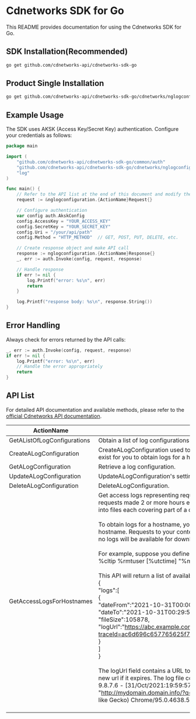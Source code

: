# Cdnetworks SDK for Go

This README provides documentation for using the Cdnetworks SDK for Go.

## SDK Installation(Recommended)

```bash
go get github.com/cdnetworks-api/cdnetworks-sdk-go
```

## Product Single Installation

```bash
go get github.com/cdnetworks-api/cdnetworks-sdk-go/cdnetworks/nglogconfiguration
```

## Example Usage

The SDK uses AKSK (Access Key/Secret Key) authentication. Configure your credentials as follows:

```go
package main

import (
    "github.com/cdnetworks-api/cdnetworks-sdk-go/common/auth"
    "github.com/cdnetworks-api/cdnetworks-sdk-go/cdnetworks/nglogconfiguration"
    "log"
)

func main() {
	// Refer to the API list at the end of this document and modify the corresponding {ActionName}, Method, and Uri
    request := &nglogconfiguration.{ActionName}Request{}

    // Configure authentication
    var config auth.AkskConfig
    config.AccessKey = "YOUR_ACCESS_KEY"
    config.SecretKey = "YOUR_SECRET_KEY"
    config.Uri = "/your/api/path"
    config.Method = "HTTP_METHOD"  // GET, POST, PUT, DELETE, etc.

    // Create response object and make API call
    response := nglogconfiguration.{ActionName}Response{}
    _, err := auth.Invoke(config, request, response)

    // Handle response
    if err != nil {
        log.Printf("error: %s\n", err)
        return
    }

    log.Printf("response body: %s\n", response.String())
}
```

## Error Handling

Always check for errors returned by the API calls:

```go
_, err := auth.Invoke(config, request, response)
if err != nil {
    log.Printf("error: %s\n", err)
    // Handle the error appropriately
    return
}
```

## API List
For detailed API documentation and available methods, please refer to the [official Cdnetworks API documentation](https://docs.cdnetworks.com/en/cdn/apidocs).

| ActionName | enDescription | client_methods | uri |
| --- | --- | --- | --- |
| GetAListOfLogConfigurations | Obtain a list of log configurations you have created. | GET | /cdn/report/logConfigs |
| CreateALogConfiguration | CreateALogConfiguration used to format the access logs for one or more hostnames. An applicable log configuration must exist for you to obtain logs for a hostname. It takes around 40 minutes for a newly created log configuration to take effect. | POST | /cdn/report/logConfigs |
| GetALogConfiguration | Retrieve a log configuration. | GET | /cdn/report/logConfigs/* |
| UpdateALogConfiguration | UpdateALogConfiguration's settings. It takes around 40 minutes for an updated configuration to take effect. | PATCH | /cdn/report/logConfigs/* |
| DeleteALogConfiguration | DeleteALogConfiguration. | DELETE | /cdn/report/logConfigs/* |
| GetAccessLogsForHostnames | Get access logs representing requests to one or more hostnames in your deployed properties. These logs contain data from requests made 2 or more hours earlier. By default, only logs within the past 14 days are available, and they are separated into files each covering part of a day.<br><br>To obtain logs for a hostname, you must first specify the format of the logs by creating a log configuration that applies to the hostname. Requests to your content made after the applicable log configuration has been created will be logged. Otherwise, no logs will be available for download.<br><br>For example, suppose you define a log configuration format as follows:<br>%cltip %rmtuser [%utctime] "%method %url %protocol" %statuscode %rspsize "%referer" "%ua" %rsptime<br><br>This API will return a list of available logs such as:<br>{<br>  "logs":[<br>          {<br>          "dateFrom":"2021-10-31T00:00:00Z",<br>          "dateTo":"2021-10-31T00:29:59Z",<br>          "fileSize":105878,<br>          "logUrl":"https://abc.example.com/logd/v2/download/0621c8fc885089805kea5f610797ff8ba92bc98c049c2bb308cbdb?traceId=ac6d696c657765625f74657374cf0000018dd01d89e8cd06d3",<br>          "hostname":"mydomain.domain.info"<br>          }<br>        ]<br>}<br><br>The logUrl field contains a URL to a gzip-compressed log file. The url will expire in 24 hours. Please call the API to fetch a new url if it expires. The log file consists of rows such as the following:<br>9.8.7.6 - [31/Oct/2021:19:59:57 +0000] "GET http://mydomain.domain.info/i/js/tab.js HTTP/1.1" 304 529 "http://mydomain.domain.info/?q=downloads" "Mozilla/5.0 (Windows NT 10.0; Win64; x64) AppleWebKit/537.36 (KHTML, like Gecko) Chrome/95.0.4638.54 Safari/537.36" 76<br><br> | POST | /cdn/report/logDownload |